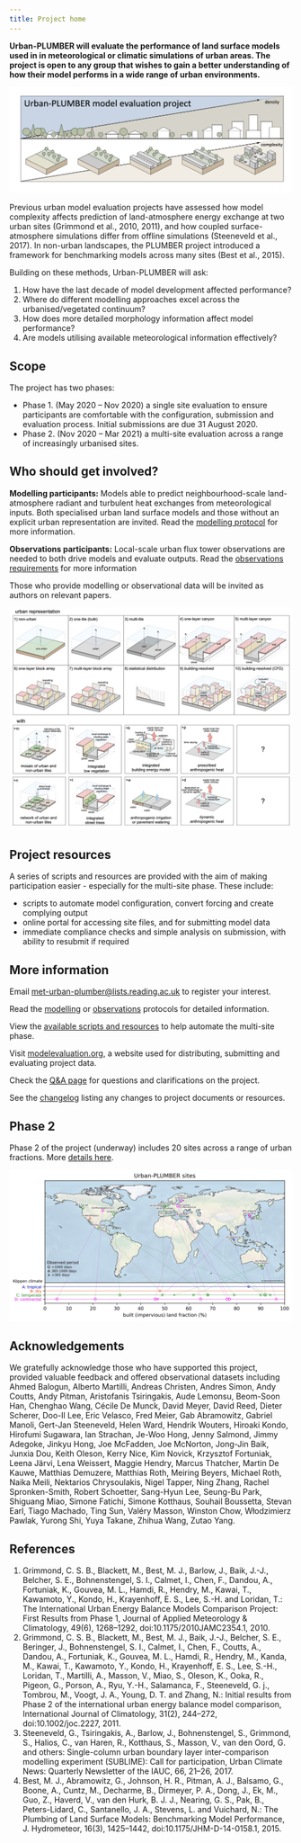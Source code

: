 ```yaml
---
title: Project home
---
```


**Urban-PLUMBER will evaluate the performance of land surface models used in in meteorological or climatic simulations of urban areas. The project is open to any group that wishes to gain a better understanding of how their model performs in a wide range of urban environments.**

![](img/schematic.png)

Previous urban model evaluation projects have assessed how model complexity affects prediction of land-atmosphere energy exchange at two urban sites (Grimmond et al., 2010, 2011), and how coupled surface-atmosphere simulations differ from offline simulations (Steeneveld et al., 2017). In non-urban landscapes, the PLUMBER project introduced a framework for benchmarking models across many sites (Best et al., 2015).

Building on these methods, Urban-PLUMBER will ask: 

1. How have the last decade of model development affected performance? 
2. Where do different modelling approaches excel across the urbanised/vegetated continuum?
3. How does more detailed morphology information affect model performance?
4. Are models utilising available meteorological information effectively?

## Scope

The project has two phases:

- Phase 1. (May 2020 – Nov 2020) a single site evaluation to ensure participants are comfortable with the configuration, submission and evaluation process. Initial submissions are due 31 August 2020.
- Phase 2. (Nov 2020 – Mar 2021) a multi-site evaluation across a range of increasingly urbanised sites.

## Who should get involved?

**Modelling participants:** Models able to predict neighbourhood-scale land-atmosphere radiant and turbulent heat exchanges from meteorological inputs. Both specialised urban land surface models and those without an explicit urban representation are invited. Read the [modelling protocol](/static/Urban-PLUMBER_protocol_v1.pdf) for more information.

**Observations participants:** Local-scale urban flux tower observations are needed to both drive models and evaluate outputs. Read the [observations requirements](/static/Urban-PLUMBER_observations_protocol.pdf) for more information

Those who provide modelling or observational data will be invited as authors on relevant papers.

![Models](img/UP_classification_2021-05-19.jpg)

## Project resources

A series of scripts and resources are provided with the aim of making participation easier - especially for the multi-site phase. These include:

- scripts to automate model configuration, convert forcing and create complying output
- online portal for accessing site files, and for submitting model data
- immediate compliance checks and simple analysis on submission, with ability to resubmit if required

## More information

Email [met-urban-plumber@lists.reading.ac.uk](mailto:met-urban-plumber@lists.reading.ac.uk) to register your interest.

Read the [modelling](static/Urban-PLUMBER_protocol_v1.pdf) or [observations](static/Urban-PLUMBER_observations_protocol.pdf) protocols for detailed information.

View the [available scripts and resources](https://bitbucket.org/matlipson/urban-plumber/src/master/) to help automate the multi-site phase.

Visit [modelevaluation.org](https://modelevaluation.org/), a website used for distributing, submitting and evaluating project data.

Check the [Q&A page](qanda/) for questions and clarifications on the project.

See the [changelog](changelog/) listing any changes to project documents or resources.

<!-- ![Timeline](/img/UP_Timeline_website.png) -->

## Phase 2

Phase 2 of the project (underway) includes 20 sites across a range of urban fractions. More [details here](sites.md).

[![Phase 2](img/included_sites.jpg)](sites.md)

## Acknowledgements
We gratefully acknowledge those who have supported this project, provided valuable feedback and offered observational datasets including 
Ahmed Balogun, Alberto Martilli, Andreas Christen, Andres Simon, Andy Coutts, Andy Pitman, Aristofanis Tsiringakis, Aude Lemonsu, Beom-Soon Han, Chenghao Wang, Cécile De Munck, David Meyer, David Reed, Dieter Scherer, Doo-Il Lee, Eric Velasco, Fred Meier, Gab Abramowitz, Gabriel Manoli, Gert-Jan Steeneveld, Helen Ward, Hendrik Wouters, Hiroaki Kondo, Hirofumi Sugawara, Ian Strachan, Je-Woo Hong, Jenny Salmond, Jimmy Adegoke, Jinkyu Hong, Joe McFadden, Joe McNorton, Jong-Jin Baik, Junxia Dou, Keith Oleson, Kerry Nice, Kim Novick, Krzysztof Fortuniak, Leena Järvi, Lena Weissert, Maggie Hendry, Marcus Thatcher, Martin De Kauwe, Matthias Demuzere, Matthias Roth, Meiring Beyers, Michael Roth, Naika Meili, Nektarios Chrysoulakis, Nigel Tapper, Ning Zhang, Rachel Spronken-Smith, Robert Schoetter, Sang-Hyun Lee, Seung-Bu Park, Shiguang Miao, Simone Fatichi, Simone Kotthaus, Souhail Boussetta, Stevan Earl, Tiago Machado, Ting Sun, Valéry Masson, Winston Chow, Włodzimierz Pawlak, Yurong Shi, Yuya Takane, Zhihua Wang, Zutao Yang.

## References

1. Grimmond, C. S. B., Blackett, M., Best, M. J., Barlow, J., Baik, J.-J., Belcher, S. E., Bohnenstengel, S. I., Calmet, I., Chen, F., Dandou, A., Fortuniak, K., Gouvea, M. L., Hamdi, R., Hendry, M., Kawai, T., Kawamoto, Y., Kondo, H., Krayenhoff, E. S., Lee, S.-H. and Loridan, T.: The International Urban Energy Balance Models Comparison Project: First Results from Phase 1, Journal of Applied Meteorology & Climatology, 49(6), 1268–1292, doi:10.1175/2010JAMC2354.1, 2010.
2. Grimmond, C. S. B., Blackett, M., Best, M. J., Baik, J.-J., Belcher, S. E., Beringer, J., Bohnenstengel, S. I., Calmet, I., Chen, F., Coutts, A., Dandou, A., Fortuniak, K., Gouvea, M. L., Hamdi, R., Hendry, M., Kanda, M., Kawai, T., Kawamoto, Y., Kondo, H., Krayenhoff, E. S., Lee, S.-H., Loridan, T., Martilli, A., Masson, V., Miao, S., Oleson, K., Ooka, R., Pigeon, G., Porson, A., Ryu, Y.-H., Salamanca, F., Steeneveld, G. j., Tombrou, M., Voogt, J. A., Young, D. T. and Zhang, N.: Initial results from Phase 2 of the international urban energy balance model comparison, International Journal of Climatology, 31(2), 244–272, doi:10.1002/joc.2227, 2011.
3. Steeneveld, G., Tsiringakis, A., Barlow, J., Bohnenstengel, S., Grimmond, S., Halios, C., van Haren, R., Kotthaus, S., Masson, V., van den Oord, G. and others: Single-column urban boundary layer inter-comparison modelling experiment (SUBLIME): Call for participation, Urban Climate News: Quarterly Newsletter of the IAUC, 66, 21–26, 2017.
4. Best, M. J., Abramowitz, G., Johnson, H. R., Pitman, A. J., Balsamo, G., Boone, A., Cuntz, M., Decharme, B., Dirmeyer, P. A., Dong, J., Ek, M., Guo, Z., Haverd, V., van den Hurk, B. J. J., Nearing, G. S., Pak, B., Peters-Lidard, C., Santanello, J. A., Stevens, L. and Vuichard, N.: The Plumbing of Land Surface Models: Benchmarking Model Performance, J. Hydrometeor, 16(3), 1425–1442, doi:10.1175/JHM-D-14-0158.1, 2015.

